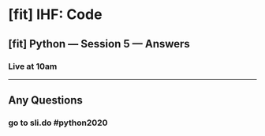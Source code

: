 # [fit] IHF: Code
## [fit] Python — Session 5 — Answers
### Live at 10am

---

## Any Questions

### go to sli.do #python2020
